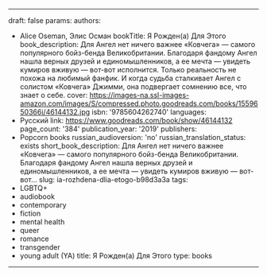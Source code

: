 ---
draft: false
params:
  authors:
  - Alice Oseman, Элис Осман
  bookTitle: Я Рожден(а) Для Этого
  book_description: Для Ангел нет ничего важнее «Ковчега» — самого популярного бойз-бенда
    Великобритании. Благодаря фандому Ангел нашла верных друзей и единомышленников,
    а ее мечта — увидеть кумиров вживую — вот-вот исполнится. Только реальность не
    похожа на любимый фанфик. И когда судьба сталкивает Ангел с солистом «Ковчега»
    Джимми, она подвергает сомнению все, что знает о себе.
  cover: https://images-na.ssl-images-amazon.com/images/S/compressed.photo.goodreads.com/books/1559650366i/46144132.jpg
  isbn: '9785604262740'
  languages:
  - Русский
  link: https://www.goodreads.com/book/show/46144132
  page_count: '384'
  publication_year: '2019'
  publishers:
  - Popcorn books
  russian_audioversion: 'no'
  russian_translation_status: exists
  short_book_description: Для Ангел нет ничего важнее «Ковчега» — самого популярного
    бойз-бенда Великобритании. Благодаря фандому Ангел нашла верных друзей и единомышленников,
    а ее мечта — увидеть кумиров вживую — вот-вот...
  slug: ia-rozhdena-dlia-etogo-b98d3a3a
  tags:
  - LGBTQ+
  - audiobook
  - contemporary
  - fiction
  - mental health
  - queer
  - romance
  - transgender
  - young adult (YA)
title: Я Рожден(а) Для Этого
type: books
------
